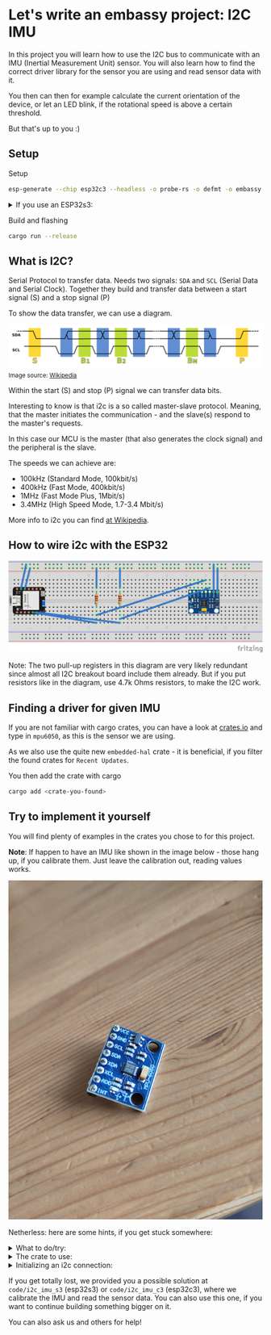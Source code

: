 # Let's write an embassy project: I2C IMU

In this project you will learn how to use the I2C bus to communicate with an IMU (Inertial Measurement Unit) sensor. You will also learn how to find the correct driver library for the sensor you are using and read sensor data with it.

You then can then for example calculate the current orientation of the device, or let an LED blink, if the rotational speed is above a certain threshold.

But that's up to you :)

## Setup

Setup

```sh
esp-generate --chip esp32c3 --headless -o probe-rs -o defmt -o embassy -o unstable-hal i2c_imu
```

<details>
<summary>If you use an ESP32s3:</summary>
<br>

[Source](https://github.com/esp-rs/espup?tab=readme-ov-file#quickstart)

```sh
esp-generate --chip esp32s3 --headless -o probe-rs -o defmt -o embassy -o unstable-hal i2c_imu
```

Install Xtensa toolchain

```sh
espup install --targets=esp32s3
```

Source the toolchain into your environment

```sh
source ~/export-esp.sh
```
</details>

Build and flashing

```sh
cargo run --release
```

## What is I2C?

Serial Protocol to transfer data. Needs two signals: `SDA` and `SCL` (Serial Data and Serial Clock). Together they build and transfer data between a start signal (S) and a stop signal (P)

To show the data transfer, we can use a diagram.

![i2c data transfer](assets/i2c_data_transfer.png)
<sub>Image source: [Wikipedia](https://de.wikipedia.org/wiki/I%C2%B2C#/media/Datei:I2C_data_transfer.svg)</sub>

Within the start (S) and stop (P) signal we can transfer data bits.

Interesting to know is that i2c is a so called master-slave protocol. Meaning, that the master initiates the communication - and the slave(s) respond to the master's requests.

In this case our MCU is the master (that also generates the clock signal) and the peripheral is the slave.

The speeds we can achieve are:

- 100kHz (Standard Mode, 100kbit/s)
- 400kHz (Fast Mode, 400kbit/s)
- 1MHz (Fast Mode Plus, 1Mbit/s)
- 3.4MHz (High Speed Mode, 1.7-3.4 Mbit/s)

More info to i2c you can find [at Wikipedia](https://en.wikipedia.org/wiki/I%C2%B2C).

## How to wire i2c with the ESP32

![ESP32 I2C Wiring](assets/wiring_imu.png)

Note: The two pull-up registers in this diagram are very likely redundant since almost all I2C breakout board include them already. But if you
put resistors like in the diagram, use 4.7k Ohms resistors, to make the I2C work.

## Finding a driver for given IMU

If you are not familiar with cargo crates, you can have a look at [crates.io](https://crates.io/) and type in `mpu6050`, as this is the sensor we are using.

As we also use the quite new `embedded-hal` crate - it is beneficial, if you filter the found crates for `Recent Updates`.

You then add the crate with cargo

```sh
cargo add <crate-you-found>
```

## Try to implement it yourself

You will find plenty of examples in the crates you chose to for this project.

**Note**: If happen to have an IMU like shown in the image below - those hang up, if you calibrate them.
Just leave the calibration out, reading values works.

![Not calibratable](assets/bad_ones.jpeg)

Netherless: here are some hints, if you get stuck somewhere:

<details>
<summary>What to do/try:</summary>
<br>

This should be your steps:

1. Find a crate that supports the MPU6050 sensor.
2. Look at the examples they provide - maybe you get a hang of how this works
3. Initialize an i2c connection using the crate.
4. Read the sensor data using the crate.

</details>

<details>
<summary>The crate to use:</summary>
<br>

We found those two crates useful:

- [mpu6050](https://crates.io/crates/mpu6050)
- [mpu6050-dmp](https://crates.io/crates/mpu6050-i2c)

Note: The _mpu6050_ crate is a bit dated. If you want to use it, make sure you directly
use the master branch of it. Atleast this version complies to `embedded-hal` >= 1.
We recommed to go for the _mpu6050-dmp_ crate, as it provides a more complete examples and
also supports asynchronous operations.

E.g. Installing the `mpu6050-dmp` crate

```sh
cargo add mpu6050-dmp -F async -F defmt-03
```

</details>

<details>
<summary>Initializing an i2c connection:</summary>
<br>

```rust
let i2c_config = Config::default().with_frequency(Rate::from_khz(400));
let i2c = I2c::new(peripherals.I2C0, i2c_config)
    .expect("Failed to initialize I2C")
    .with_sda(peripherals.GPIO5)
    .with_scl(peripherals.GPIO6)
    .into_async();
```

</details>

If you get totally lost, we provided you a possible solution at `code/i2c_imu_s3` (esp32s3) or `code/i2c_imu_c3` (esp32c3), where we calibrate the IMU and read the sensor data. You can also use this one, if you want to continue building something bigger on it.

You can also ask us and others for help!
